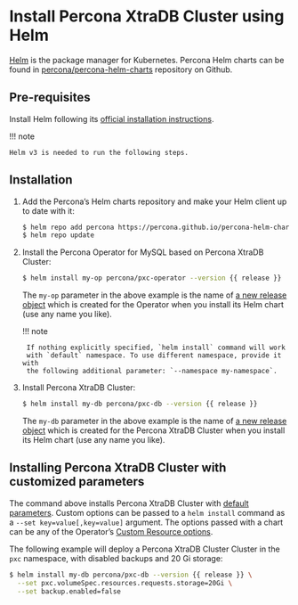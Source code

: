 # Install Percona XtraDB Cluster using Helm

[Helm](https://github.com/helm/helm) is the package manager for Kubernetes. Percona Helm charts can be found in [percona/percona-helm-charts](https://github.com/percona/percona-helm-charts) repository on Github.

## Pre-requisites

Install Helm following its [official installation instructions](https://docs.helm.sh/using_helm/#installing-helm).

!!! note

    Helm v3 is needed to run the following steps.

## Installation

1. Add the Percona’s Helm charts repository and make your Helm client up to
    date with it:

    ```bash
    $ helm repo add percona https://percona.github.io/percona-helm-charts/
    $ helm repo update
    ```

2. Install the Percona Operator for MySQL based on Percona XtraDB Cluster:

    ```bash
    $ helm install my-op percona/pxc-operator --version {{ release }}
    ```

    The `my-op` parameter in the above example is the name of [a new release object](https://helm.sh/docs/intro/using_helm/#three-big-concepts)
    which is created for the Operator when you install its Helm chart (use any
    name you like).

    !!! note

        If nothing explicitly specified, `helm install` command will work
        with `default` namespace. To use different namespace, provide it with
        the following additional parameter: `--namespace my-namespace`.

3. Install Percona XtraDB Cluster:

    ```bash
    $ helm install my-db percona/pxc-db --version {{ release }}
    ```

    The `my-db` parameter in the above example is the name of [a new release object](https://helm.sh/docs/intro/using_helm/#three-big-concepts)
    which is created for the Percona XtraDB Cluster when you install its Helm
    chart (use any name you like).

## Installing Percona XtraDB Cluster with customized parameters

The command above installs Percona XtraDB Cluster with [default parameters](operator.md#operator-custom-resource-options).
Custom options can be passed to a `helm install` command as a
`--set key=value[,key=value]` argument. The options passed with a chart can be
any of the Operator’s [Custom Resource options](https://github.com/percona/percona-helm-charts/tree/main/charts/pxc-db#installing-the-chart).

The following example will deploy a Percona XtraDB Cluster Cluster in the
`pxc` namespace, with disabled backups and 20 Gi storage:

```bash
$ helm install my-db percona/pxc-db --version {{ release }} \
  --set pxc.volumeSpec.resources.requests.storage=20Gi \
  --set backup.enabled=false
```

